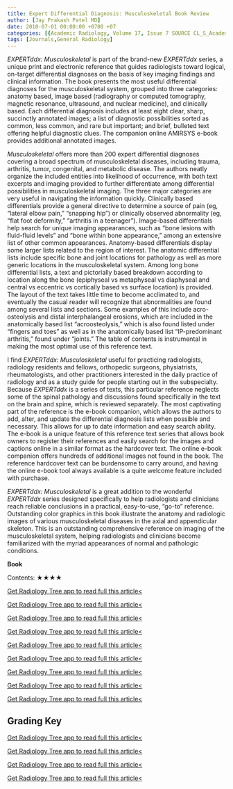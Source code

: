 ```yaml
---
title: Expert Differential Diagnosis: Musculoskeletal Book Review
author: [Jay Prakash Patel MD]
date: 2010-07-01 00:00:00 +0700 +07
categories: [{Academic Radiology, Volume 17, Issue 7 SOURCE CL_S_AcademicRadiologyVolume17Issue7 1}]
tags: [Journals,General Radiology]
---
```

_EXPERTddx: Musculoskeletal_ is part of the brand-new _EXPERTddx_ series, a unique print and electronic reference that guides radiologists toward logical, on-target differential diagnoses on the basis of key imaging findings and clinical information. The book presents the most useful differential diagnoses for the musculoskeletal system, grouped into three categories: anatomy based, image based (radiography or computed tomography, magnetic resonance, ultrasound, and nuclear medicine), and clinically based. Each differential diagnosis includes at least eight clear, sharp, succinctly annotated images; a list of diagnostic possibilities sorted as common, less common, and rare but important; and brief, bulleted text offering helpful diagnostic clues. The companion online AMIRSYS e-book provides additional annotated images.

_Musculoskeletal_ offers more than 200 expert differential diagnoses covering a broad spectrum of musculoskeletal diseases, including trauma, arthritis, tumor, congenital, and metabolic disease. The authors neatly organize the included entities into likelihood of occurrence, with both text excerpts and imaging provided to further differentiate among differential possibilities in musculoskeletal imaging. The three major categories are very useful in navigating the information quickly. Clinically based differentials provide a general directive to determine a source of pain (eg, “lateral elbow pain,” “snapping hip”) or clinically observed abnormality (eg, “flat foot deformity,” “arthritis in a teenager”). Image-based differentials help search for unique imaging appearances, such as “bone lesions with fluid-fluid levels” and “bone within bone appearance,” among an extensive list of other common appearances. Anatomy-based differentials display some larger lists related to the region of interest. The anatomic differential lists include specific bone and joint locations for pathology as well as more generic locations in the musculoskeletal system. Among long bone differential lists, a text and pictorially based breakdown according to location along the bone (epiphyseal vs metaphyseal vs diaphyseal and central vs eccentric vs cortically based vs surface location) is provided. The layout of the text takes little time to become acclimated to, and eventually the casual reader will recognize that abnormalities are found among several lists and sections. Some examples of this include acro-osteolysis and distal interphalangeal erosions, which are included in the anatomically based list “acroosteolysis,” which is also found listed under “fingers and toes” as well as in the anatomically based list “IP-predominant arthritis,” found under “joints.” The table of contents is instrumental in making the most optimal use of this reference text.

I find _EXPERTddx: Musculoskeletal_ useful for practicing radiologists, radiology residents and fellows, orthopedic surgeons, physiatrists, rheumatologists, and other practitioners interested in the daily practice of radiology and as a study guide for people starting out in the subspecialty. Because _EXPERTddx_ is a series of texts, this particular reference neglects some of the spinal pathology and discussions found specifically in the text on the brain and spine, which is reviewed separately. The most captivating part of the reference is the e-book companion, which allows the authors to add, alter, and update the differential diagnosis lists when possible and necessary. This allows for up to date information and easy search ability. The e-book is a unique feature of this reference text series that allows book owners to register their references and easily search for the images and captions online in a similar format as the hardcover text. The online e-book companion offers hundreds of additional images not found in the book. The reference hardcover text can be burdensome to carry around, and having the online e-book tool always available is a quite welcome feature included with purchase.

_EXPERTddx: Musculoskeletal_ is a great addition to the wonderful _EXPERTddx_ series designed specifically to help radiologists and clinicians reach reliable conclusions in a practical, easy-to-use, “go-to” reference. Outstanding color graphics in this book illustrate the anatomy and radiologic images of various musculoskeletal diseases in the axial and appendicular skeleton. This is an outstanding comprehensive reference on imaging of the musculoskeletal system, helping radiologists and clinicians become familiarized with the myriad appearances of normal and pathologic conditions.

**Book**

Contents: ★★★★

[Get Radiology Tree app to read full this article<](https://clinicalpub.com/app)

[Get Radiology Tree app to read full this article<](https://clinicalpub.com/app)

[Get Radiology Tree app to read full this article<](https://clinicalpub.com/app)

[Get Radiology Tree app to read full this article<](https://clinicalpub.com/app)

[Get Radiology Tree app to read full this article<](https://clinicalpub.com/app)

[Get Radiology Tree app to read full this article<](https://clinicalpub.com/app)

[Get Radiology Tree app to read full this article<](https://clinicalpub.com/app)

[Get Radiology Tree app to read full this article<](https://clinicalpub.com/app)

[Get Radiology Tree app to read full this article<](https://clinicalpub.com/app)

## Grading Key

[Get Radiology Tree app to read full this article<](https://clinicalpub.com/app)

[Get Radiology Tree app to read full this article<](https://clinicalpub.com/app)

[Get Radiology Tree app to read full this article<](https://clinicalpub.com/app)

[Get Radiology Tree app to read full this article<](https://clinicalpub.com/app)